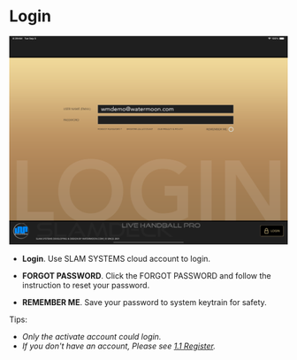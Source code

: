 # Login

![Login Page](login_new.png)

- **Login**. Use SLAM SYSTEMS cloud account to login.


- **FORGOT PASSWORD**. Click the FORGOT PASSWORD and follow the instruction to reset your password.
- **REMEMBER ME**. Save your password to system keytrain for safety.

Tips: 
- *Only the activate account could login.*
- *If you don't have an account, Please see [1.1 Register](../cloud/register.html).*
